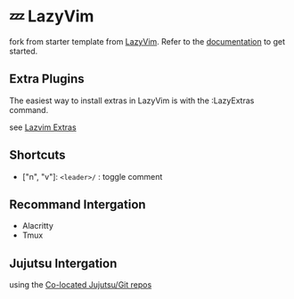 # 💤 LazyVim

fork from starter template from [LazyVim](https://github.com/LazyVim/LazyVim).
Refer to the [documentation](https://lazyvim.github.io/installation) to get started.

## Extra Plugins

The easiest way to install extras in LazyVim is with the :LazyExtras command.

see [Lazvim Extras](https://www.lazyvim.org/extras)

## Shortcuts

- ["n", "v"]: `<leader>/` : toggle comment

## Recommand Intergation

- Alacritty
- Tmux

## Jujutsu Intergation

using the [Co-located Jujutsu/Git repos](https://jj-vcs.github.io/jj/latest/git-compatibility/#co-located-jujutsugit-repos)
